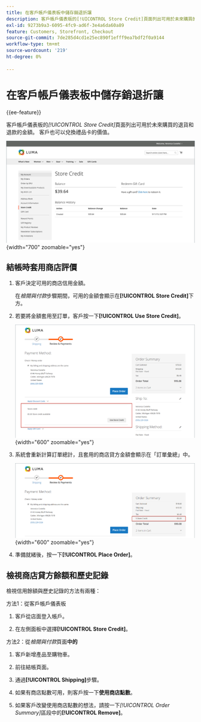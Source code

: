 ```yaml
---
title: 在客戶帳戶儀表板中儲存銷退折讓
description: 客戶帳戶儀表板的[!UICONTROL Store Credit]頁面列出可用於未來購買的退貨和退款的金額。
exl-id: 9273b9a3-6095-4fc9-ad6f-3e4a6da60a89
feature: Customers, Storefront, Checkout
source-git-commit: 7de285d4cd1e25ec890f1efff9ea7bdf2f0a9144
workflow-type: tm+mt
source-wordcount: '219'
ht-degree: 0%

---
```


# 在客戶帳戶儀表板中儲存銷退折讓

{{ee-feature}}

客戶帳戶儀表板的&#x200B;_[!UICONTROL Store Credit]_&#x200B;頁面列出可用於未來購買的退貨和退款的金額。 客戶也可以兌換禮品卡的價值。

![客戶商店點數](assets/account-dashboard-store-credit.png){width="700" zoomable="yes"}

## 結帳時套用商店評價

1. 客戶決定可用的商店信用金額。

   在&#x200B;_檢閱與付款_&#x200B;步驟期間，可用的金額會顯示在&#x200B;**[!UICONTROL Store Credit]**&#x200B;下方。

1. 若要將金額套用至訂單，客戶按一下&#x200B;**[!UICONTROL Use Store Credit]**。

   ![在結帳時使用商店點數](assets/storefront-checkout-use-store-credit.png){width="600" zoomable="yes"}

1. 系統會重新計算訂單總計，且套用的商店貸方金額會顯示在「訂單彙總」中。

   ![已套用商店點數的訂單摘要](assets/storefront-checkout-use-store-credit-order-summary.png){width="600" zoomable="yes"}

1. 準備就緒後，按一下&#x200B;**[!UICONTROL Place Order]**。

## 檢視商店貸方餘額和歷史記錄

檢視信用餘額與歷史記錄的方法有兩種：

方法1：從客戶帳戶儀表板&#x200B;**&#x200B;**

1. 客戶從店面登入帳戶。

1. 在左側面板中選擇&#x200B;**[!UICONTROL Store Credit]**。

方法2：從&#x200B;_檢閱與付款_&#x200B;頁面&#x200B;**中的**

1. 客戶新增產品至購物車。

1. 前往結帳頁面。

1. 通過&#x200B;**[!UICONTROL Shipping]**&#x200B;步驟。

1. 如果有商店點數可用，則客戶按一下&#x200B;**使用商店點數**。

1. 如果客戶改變使用商店點數的想法，請按一下&#x200B;_[!UICONTROL Order Summary]_&#x200B;區段中的&#x200B;**[!UICONTROL Remove]**。
